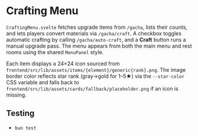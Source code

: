 # Crafting Menu

`CraftingMenu.svelte` fetches upgrade items from `/gacha`, lists their counts,
and lets players convert materials via `/gacha/craft`. A checkbox toggles
automatic crafting by calling `/gacha/auto-craft`, and a **Craft** button runs a
manual upgrade pass. The menu appears from both the main menu and rest rooms
using the shared `MenuPanel` style.

Each item displays a 24×24 icon sourced from
`frontend/src/lib/assets/items/{element}/generic{rank}.png`. The image border
color reflects star rank (gray→gold for 1–5★) via the `--star-color` CSS
variable and falls back to
`frontend/src/lib/assets/cards/fallback/placeholder.png` if an icon is missing.

## Testing
- `bun test`
